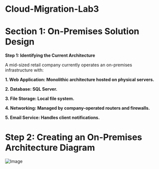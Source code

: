 # Cloud-Migration-Lab3
<h1>Section 1: On-Premises Solution Design</h1>

<b>Step 1: Identifying the Current Architecture</b>
<p>A mid-sized retail company currently operates an on-premises infrastructure with:</p>

<p><b>1. Web Application: Monolithic architecture hosted on physical servers.</b></p>
<p><b>2. Database: SQL Server.</b></p>
<p><b>3. File Storage: Local file system.</b></p>
<p><b>4. Networking: Managed by company-operated routers and firewalls.</b></p>
<p><b>5. Email Service: Handles client notifications.</b></p>

<h1>Step 2: Creating an On-Premises Architecture Diagram</h1>

![Image](https://github.com/user-attachments/assets/465e78e3-c3fc-45fa-a458-98692d1ea21a)



